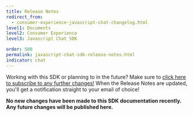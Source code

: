 ```yaml
---
title: Release Notes
redirect_from:
  - consumer-experience-javascript-chat-changelog.html
level1: Documents
level2: Consumer Experience
level3: Javascript Chat SDK

order: 500
permalink: javascript-chat-sdk-release-notes.html
indicator: chat
---
```


<div class="subscribe">Working with this SDK or planning to in the future? Make sure to <a href="https://visualping.io/?url=developers.liveperson.com/consumer-experience-javascript-chat-changelog.html&mode=web&css=post-content" target="_blank">click here to subscribe to any further changes!</a> When the Release Notes are updated, you'll get a notification straight to your email of choice!</div>

**No new changes have been made to this SDK documentation recently. Any future changes will be published here.**

